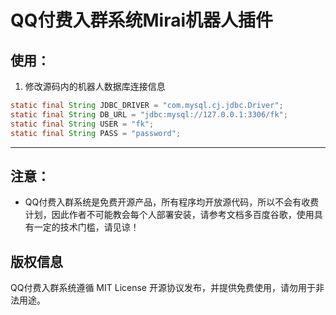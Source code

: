 
QQ付费入群系统Mirai机器人插件
===============
## 使用：

1. 修改源码内的机器人数据库连接信息
```java
static final String JDBC_DRIVER = "com.mysql.cj.jdbc.Driver";
static final String DB_URL = "jdbc:mysql://127.0.0.1:3306/fk";
static final String USER = "fk";
static final String PASS = "password";
```
------

## 注意：

+ QQ付费入群系统是免费开源产品，所有程序均开放源代码，所以不会有收费计划，因此作者不可能教会每个人部署安装，请参考文档多百度谷歌，使用具有一定的技术门槛，请见谅！

## 版权信息

QQ付费入群系统遵循 MIT License 开源协议发布，并提供免费使用，请勿用于非法用途。
